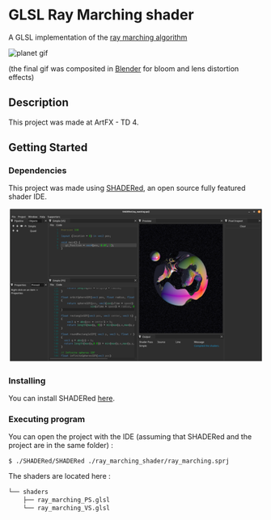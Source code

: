 # GLSL Ray Marching shader

A GLSL implementation of the [ray marching algorithm](http://jamie-wong.com/2016/07/15/ray-marching-signed-distance-functions/)

![planet gif](img/planet.gif)

(the final gif was composited in [Blender](blender.org) for bloom and lens distortion effects)

## Description

This project was made at ArtFX - TD 4.

## Getting Started

### Dependencies

This project was made using [SHADERed](https://shadered.org/), an open source fully featured shader IDE.

![editor](img/editor.png)

### Installing

You can install SHADERed [here](https://github.com/dfranx/SHADERed/releases).

### Executing program

You can open the project with the IDE (assuming that SHADERed and the project are in the same folder) : 

```
$ ./SHADERed/SHADERed ./ray_marching_shader/ray_marching.sprj
```

The shaders are located here : 

```
└── shaders
    ├── ray_marching_PS.glsl
    └── ray_marching_VS.glsl
```
